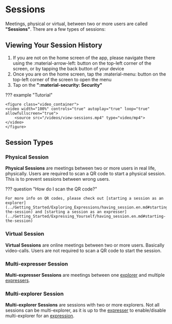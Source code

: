 # Sessions

Meetings, physical or virtual, between two or more users are called **"Sessions"**. There are a few types of sessions:

## Viewing Your Session History

1. If you are not on the home screen of the app, please navigate there using the :material-arrow-left: button on the top-left corner of the screen, or by tapping the back button of your device
2. Once you are on the home screen, tap the :material-menu: button on the top-left corner of the screen to open the menu
3. Tap on the **":material-security: Security"**

??? example "Tutorial"

    <figure class="video_container">
    <video width="100%" controls="true" autoplay="true" loop="true" allowfullscreen="true">
        <source src="/videos/view-sessions.mp4" type="video/mp4">
    </video>
    </figure>

## Session Types

### Physical Session

**Physical Sessions** are meetings between two or more users in real life, physically. Users are required to scan a QR code to start a physical session. This is to prevent sessions between wrong users.

??? question "How do I scan the QR code?"

    For more info on QR codes, please check out [starting a session as an explorer](../Getting_Started/Exploring_Expressions/having_session.en.md#starting-the-session) and [starting a session as an expresser](../Getting_Started/Expressing_Yourself/having_session.en.md#starting-the-session)

### Virtual Session

**Virtual Sessions** are online meetings between two or more users. Basically video-calls. Users are not required to scan a QR code to start the session.

### Multi-expresser Session

**Multi-expresser Sessions** are meetings between one [explorer](user_modes.en.md#explorer) and multiple [expressers](user_modes.en.md#expresser).

### Multi-explorer Session

**Multi-explorer Sessions** are sessions with two or more explorers. Not all sessions can be multi-explorer, as it is up to the [expresser](user_modes.en.md#expresser) to enable/disable multi-explorer for an [expression](../Getting_Started/Expressing_Yourself/expressions.en.md).
